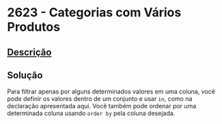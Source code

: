 # 2623 - Categorias com Vários Produtos

## [Descrição](https://www.beecrowd.com.br/judge/pt/problems/view/2623)

## Solução

Para filtrar apenas por alguns determinados valores em uma coluna, você pode definir os valores dentro de um conjunto e usar `in`, como na declaração apresentada aqui. Você também pode ordenar por uma determinada coluna usando `order by` pela coluna desejada.